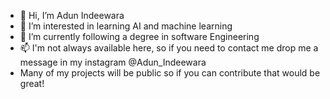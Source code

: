 - 👋 Hi, I’m Adun Indeewara
- 👀 I’m interested in learning AI and machine learning
- 🌱 I’m currently following a degree in software Engineering
- 📫 I'm not always available here, so if you need to contact me drop me a message in my instagram @Adun_Indeewara
- Many of my projects will be public so if you can contribute that would be great!
<!---
Winterlead/Winterlead is a ✨ special ✨ repository because its `README.md` (this file) appears on your GitHub profile.
You can click the Preview link to take a look at your changes.
--->
